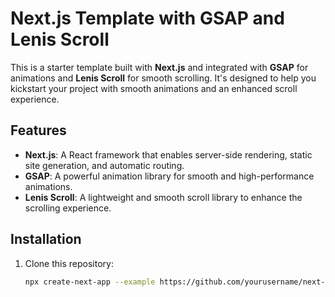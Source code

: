 # Next.js Template with GSAP and Lenis Scroll

This is a starter template built with **Next.js** and integrated with **GSAP** for animations and **Lenis Scroll** for smooth scrolling. It's designed to help you kickstart your project with smooth animations and an enhanced scroll experience.

## Features

- **Next.js**: A React framework that enables server-side rendering, static site generation, and automatic routing.
- **GSAP**: A powerful animation library for smooth and high-performance animations.
- **Lenis Scroll**: A lightweight and smooth scroll library to enhance the scrolling experience.

## Installation

1. Clone this repository:

    ```bash
    npx create-next-app --example https://github.com/yourusername/next-gsap-lenis-template.git
    ```